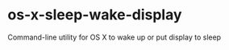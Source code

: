 os-x-sleep-wake-display
=======================

Command-line utility for OS X to wake up or put display to sleep